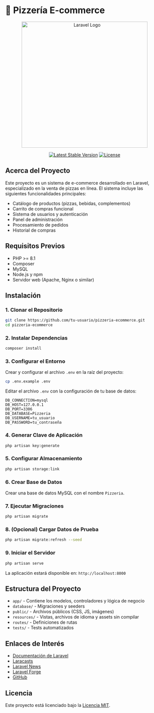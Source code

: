 # 🍕 Pizzería E-commerce

<p align="center">
  <a href="https://laravel.com" target="_blank">
    <img src="https://raw.githubusercontent.com/laravel/art/master/logo-lockup/5%20SVG/2%20CMYK/1%20Full%20Color/laravel-logolockup-cmyk-red.svg" width="400" alt="Laravel Logo">
  </a>
</p>

<p align="center">
  <a href="https://packagist.org/packages/laravel/framework"><img src="https://img.shields.io/packagist/v/laravel/framework" alt="Latest Stable Version"></a>
  <a href="https://packagist.org/packages/laravel/framework"><img src="https://img.shields.io/packagist/l/laravel/framework" alt="License"></a>
</p>

## Acerca del Proyecto

Este proyecto es un sistema de e-commerce desarrollado en Laravel, especializado en la venta de pizzas en línea. El sistema incluye las siguientes funcionalidades principales:

- Catálogo de productos (pizzas, bebidas, complementos)
- Carrito de compras funcional
- Sistema de usuarios y autenticación
- Panel de administración
- Procesamiento de pedidos
- Historial de compras

## Requisitos Previos

- PHP >= 8.1
- Composer
- MySQL
- Node.js y npm
- Servidor web (Apache, Nginx o similar)

## Instalación

### 1. Clonar el Repositorio

```bash
git clone https://github.com/tu-usuario/pizzeria-ecommerce.git
cd pizzeria-ecommerce
```

### 2. Instalar Dependencias

```bash
composer install
```

### 3. Configurar el Entorno

Crear y configurar el archivo `.env` en la raíz del proyecto:

```bash
cp .env.example .env
```

Editar el archivo `.env` con la configuración de tu base de datos:

```
DB_CONNECTION=mysql
DB_HOST=127.0.0.1
DB_PORT=3306
DB_DATABASE=Pizzeria
DB_USERNAME=tu_usuario
DB_PASSWORD=tu_contraseña
```

### 4. Generar Clave de Aplicación

```bash
php artisan key:generate
```

### 5. Configurar Almacenamiento

```bash
php artisan storage:link
```

### 6. Crear Base de Datos

Crear una base de datos MySQL con el nombre `Pizzeria`.

### 7. Ejecutar Migraciones

```bash
php artisan migrate
```

### 8. (Opcional) Cargar Datos de Prueba

```bash
php artisan migrate:refresh --seed
```

### 9. Iniciar el Servidor

```bash
php artisan serve
```

La aplicación estará disponible en: `http://localhost:8000`

## Estructura del Proyecto

- `app/` - Contiene los modelos, controladores y lógica de negocio
- `database/` - Migraciones y seeders
- `public/` - Archivos públicos (CSS, JS, imágenes)
- `resources/` - Vistas, archivos de idioma y assets sin compilar
- `routes/` - Definiciones de rutas
- `tests/` - Tests automatizados

## Enlaces de Interés

- [Documentación de Laravel](https://laravel.com/docs)
- [Laracasts](https://laracasts.com)
- [Laravel News](https://laravel-news.com)
- [Laravel Forge](https://forge.laravel.com)
- [GitHub](https://github.com/laravel/laravel)

## Licencia

Este proyecto está licenciado bajo la [Licencia MIT](https://opensource.org/licenses/MIT).
